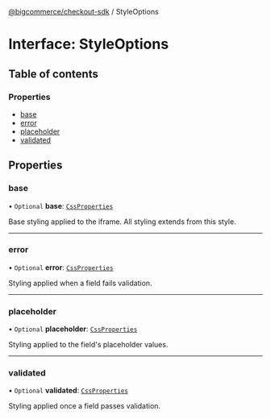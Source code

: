[@bigcommerce/checkout-sdk](../README.md) / StyleOptions

# Interface: StyleOptions

## Table of contents

### Properties

- [base](StyleOptions.md#base)
- [error](StyleOptions.md#error)
- [placeholder](StyleOptions.md#placeholder)
- [validated](StyleOptions.md#validated)

## Properties

### base

• `Optional` **base**: [`CssProperties`](CssProperties.md)

Base styling applied to the iframe. All styling extends from this style.

___

### error

• `Optional` **error**: [`CssProperties`](CssProperties.md)

Styling applied when a field fails validation.

___

### placeholder

• `Optional` **placeholder**: [`CssProperties`](CssProperties.md)

Styling applied to the field's placeholder values.

___

### validated

• `Optional` **validated**: [`CssProperties`](CssProperties.md)

Styling applied once a field passes validation.
